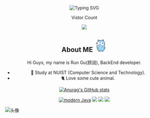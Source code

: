 <div id="title" align=center>

<div align="center">
    <img src="https://readme-typing-svg.demolab.com?font=Fira+Code&size=30&pause=1000&color=4BE5F7&width=435&lines=Endless+improvement" alt="Typing SVG" />
</div>

<div align="center">
    <p>Vistor Count</p>
    <img src="https://profile-counter.glitch.me/Episkey-G/count.svg" />
</div>
<h2>About ME <img height="40" width="40" src="./assets/gopher.gif" alt="Gopher"/></h2>
Hi Guys, my name is Run Gu(顾润), BackEnd developer.
<ul>
    <li>🏫 Study at NUIST (Computer Science and Technology).</li>
    <li>🐈️ Love some cute animal.</li>
</ul>

[![Anurag's GitHub stats](https://github-readme-stats.vercel.app/api?username=Episkey-G&show_icons=true&theme=tokyonight)](https://b23.tv/iEJTnPp)


[![modern Java](https://img.shields.io/badge/code-Modern%20Java-blue)](https://www.oracle.com/cn/java/technologies/)
![](https://img.shields.io/badge/讨厌-学习-yellow)
![](https://img.shields.io/badge/性格-开朗-red)
![](https://img.shields.io/badge/爱好-二次元-red)

</div>

![头像](image/头像.jpg)

[github-sub-title:img]: https://readme-typing-svg.herokuapp.com?font=Segoe+Script&center=true&lines=mq白.